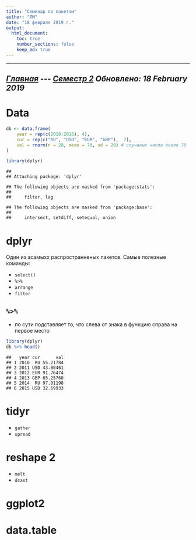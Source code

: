 ```yaml
---
title: "Семинар по пакетам"
author: "ЛМ"
date: "18 февраля 2019 г."
output: 
  html_document:
    toc: true
    number_sections: false
    keep_md: true
---
```

----------------------
*[Главная](http://leonovmx.github.io/info/index.html) --- [Семестр 2](./index/html)*
*Обновлено: 18 February 2019*
----------------------

# Data 


```r
db <- data.frame(
    year = rep(c(2010:2016), 4),
    cur = rep(c("RU", "USD", "EUR", "GBP"),  7),
    val = rnorm(n = 28, mean = 70, sd = 20) # случаные числа около 70
)
```


```r
library(dplyr)
```

```
## 
## Attaching package: 'dplyr'
```

```
## The following objects are masked from 'package:stats':
## 
##     filter, lag
```

```
## The following objects are masked from 'package:base':
## 
##     intersect, setdiff, setequal, union
```

 # dplyr
 
 Один из асамыхх распространненых пакетов.
 Самые полезные команды:
 
 - `select()`
 - `%>%`
 - `arrange`
 - `filter`
 
 ## `%>%`
 - по сути подставляет то, что слева от знака в функцию справа на первое место
 

```r
library(dplyr)
db %>% head()
```

```
##   year cur      val
## 1 2010  RU 55.21784
## 2 2011 USD 43.00461
## 3 2012 EUR 91.76474
## 4 2013 GBP 65.25760
## 5 2014  RU 97.01198
## 6 2015 USD 32.69933
```
 
 
 # tidyr 
 
 - `gather`
 - `spread`
 
 # reshape 2
 
 - `melt`
 - `dcast`
 
 # ggplot2
 
 
 
 # data.table
  
